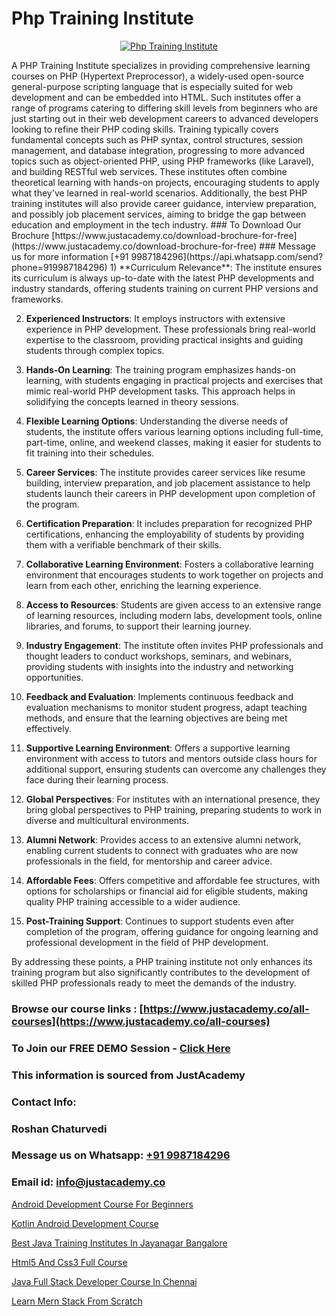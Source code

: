 # Php Training Institute

<p align="center">
  <a href="https://justacademy.co/course-detail/php-training">
    <img src="https://justacademy.co/storage2/course_image/1676637155_course_image.webp" alt="Php Training Institute">
  </a>
</p>
A PHP Training Institute specializes in providing comprehensive learning courses on PHP (Hypertext Preprocessor), a widely-used open-source general-purpose scripting language that is especially suited for web development and can be embedded into HTML. Such institutes offer a range of programs catering to differing skill levels from beginners who are just starting out in their web development careers to advanced developers looking to refine their PHP coding skills. Training typically covers fundamental concepts such as PHP syntax, control structures, session management, and database integration, progressing to more advanced topics such as object-oriented PHP, using PHP frameworks (like Laravel), and building RESTful web services. These institutes often combine theoretical learning with hands-on projects, encouraging students to apply what they've learned in real-world scenarios. Additionally, the best PHP training institutes will also provide career guidance, interview preparation, and possibly job placement services, aiming to bridge the gap between education and employment in the tech industry.
### To Download Our Brochure [https://www.justacademy.co/download-brochure-for-free](https://www.justacademy.co/download-brochure-for-free)
### Message us for more information [+91 9987184296](https://api.whatsapp.com/send?phone=919987184296)
1) **Curriculum Relevance**: The institute ensures its curriculum is always up-to-date with the latest PHP developments and industry standards, offering students training on current PHP versions and frameworks.

2) **Experienced Instructors**: It employs instructors with extensive experience in PHP development. These professionals bring real-world expertise to the classroom, providing practical insights and guiding students through complex topics.

3) **Hands-On Learning**: The training program emphasizes hands-on learning, with students engaging in practical projects and exercises that mimic real-world PHP development tasks. This approach helps in solidifying the concepts learned in theory sessions.

4) **Flexible Learning Options**: Understanding the diverse needs of students, the institute offers various learning options including full-time, part-time, online, and weekend classes, making it easier for students to fit training into their schedules.

5) **Career Services**: The institute provides career services like resume building, interview preparation, and job placement assistance to help students launch their careers in PHP development upon completion of the program.

6) **Certification Preparation**: It includes preparation for recognized PHP certifications, enhancing the employability of students by providing them with a verifiable benchmark of their skills.

7) **Collaborative Learning Environment**: Fosters a collaborative learning environment that encourages students to work together on projects and learn from each other, enriching the learning experience.

8) **Access to Resources**: Students are given access to an extensive range of learning resources, including modern labs, development tools, online libraries, and forums, to support their learning journey.

9) **Industry Engagement**: The institute often invites PHP professionals and thought leaders to conduct workshops, seminars, and webinars, providing students with insights into the industry and networking opportunities.

10) **Feedback and Evaluation**: Implements continuous feedback and evaluation mechanisms to monitor student progress, adapt teaching methods, and ensure that the learning objectives are being met effectively.

11) **Supportive Learning Environment**: Offers a supportive learning environment with access to tutors and mentors outside class hours for additional support, ensuring students can overcome any challenges they face during their learning process.

12) **Global Perspectives**: For institutes with an international presence, they bring global perspectives to PHP training, preparing students to work in diverse and multicultural environments.

13) **Alumni Network**: Provides access to an extensive alumni network, enabling current students to connect with graduates who are now professionals in the field, for mentorship and career advice.

14) **Affordable Fees**: Offers competitive and affordable fee structures, with options for scholarships or financial aid for eligible students, making quality PHP training accessible to a wider audience.

15) **Post-Training Support**: Continues to support students even after completion of the program, offering guidance for ongoing learning and professional development in the field of PHP development.

By addressing these points, a PHP training institute not only enhances its training program but also significantly contributes to the development of skilled PHP professionals ready to meet the demands of the industry.

### Browse our course links : [https://www.justacademy.co/all-courses](https://www.justacademy.co/all-courses) 
### To Join our FREE DEMO Session - [Click Here](https://www.justacademy.co/register-for-course-demo)


### This information is sourced from JustAcademy
### Contact Info:
### Roshan Chaturvedi
### Message us on Whatsapp: [+91 9987184296](https://api.whatsapp.com/send?phone=919987184296)
### Email id: [info@justacademy.co](mailto:info@justacademy.co)
                
[Android Development Course For Beginners](https://www.linkedin.com/pulse/android-development-course-beginners-justacademy-my9sc/)

[Kotlin Android Development Course](https://www.linkedin.com/pulse/kotlin-android-development-course-justacademy-flifc/)

[Best Java Training Institutes In Jayanagar Bangalore](https://medium.com/@shivamja27/best-java-training-institutes-in-jayanagar-bangalore-2ccaa16b1d9d)

[Html5 And Css3 Full Course](https://medium.com/@kamblerajas684/html5-and-css3-full-course-68c466c9d8ae)

[Java Full Stack Developer Course In Chennai](https://justacademyin.github.io/justacademy/java-full-stack-developer-course-in-chennai)

[Learn Mern Stack From Scratch](https://justacademyin.github.io/justacademy/learn-mern-stack-from-scratch)

